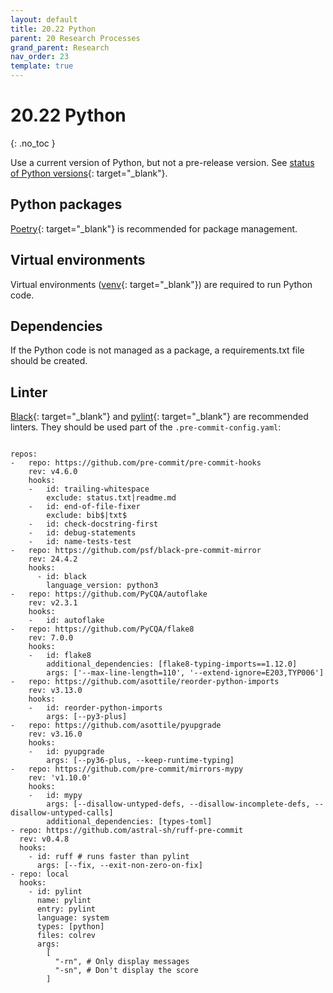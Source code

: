 ```yaml
---
layout: default
title: 20.22 Python
parent: 20 Research Processes
grand_parent: Research
nav_order: 23
template: true
---
```


# 20.22 Python
{: .no_toc }

Use a current version of Python, but not a pre-release version. See [status of Python versions](https://devguide.python.org/versions/){: target="_blank"}.

## Python packages

[Poetry](https://python-poetry.org/){: target="_blank"} is recommended for package management.

## Virtual environments

Virtual environments ([venv](https://realpython.com/python-virtual-environments-a-primer/){: target="_blank"}) are required to run Python code.

## Dependencies

If the Python code is not managed as a package, a requirements.txt file should be created.

## Linter

[Black](https://github.com/psf/black-pre-commit-mirror){: target="_blank"} and [pylint](https://www.pylint.org/){: target="_blank"} are recommended linters.
They should be used part of the `.pre-commit-config.yaml`:

```

repos:
-   repo: https://github.com/pre-commit/pre-commit-hooks
    rev: v4.6.0
    hooks:
    -   id: trailing-whitespace
        exclude: status.txt|readme.md
    -   id: end-of-file-fixer
        exclude: bib$|txt$
    -   id: check-docstring-first
    -   id: debug-statements
    -   id: name-tests-test
-   repo: https://github.com/psf/black-pre-commit-mirror
    rev: 24.4.2
    hooks:
      - id: black
        language_version: python3
-   repo: https://github.com/PyCQA/autoflake
    rev: v2.3.1
    hooks:
    -   id: autoflake
-   repo: https://github.com/PyCQA/flake8
    rev: 7.0.0
    hooks:
    -   id: flake8
        additional_dependencies: [flake8-typing-imports==1.12.0]
        args: ['--max-line-length=110', '--extend-ignore=E203,TYP006']
-   repo: https://github.com/asottile/reorder-python-imports
    rev: v3.13.0
    hooks:
    -   id: reorder-python-imports
        args: [--py3-plus]
-   repo: https://github.com/asottile/pyupgrade
    rev: v3.16.0
    hooks:
    -   id: pyupgrade
        args: [--py36-plus, --keep-runtime-typing]
-   repo: https://github.com/pre-commit/mirrors-mypy
    rev: 'v1.10.0'
    hooks:
    -   id: mypy
        args: [--disallow-untyped-defs, --disallow-incomplete-defs, --disallow-untyped-calls]
        additional_dependencies: [types-toml]
- repo: https://github.com/astral-sh/ruff-pre-commit
  rev: v0.4.8
  hooks:
    - id: ruff # runs faster than pylint
      args: [--fix, --exit-non-zero-on-fix]
- repo: local
  hooks:
    - id: pylint
      name: pylint
      entry: pylint
      language: system
      types: [python]
      files: colrev
      args:
        [
          "-rn", # Only display messages
          "-sn", # Don't display the score
        ]

```
